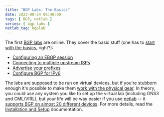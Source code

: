 ```yaml
---
title: "BGP Labs: The Basics"
date: 2023-08-24 06:40:00
tags: [ BGP, netlab ]
series: [ bgp_labs ]
netlab_tag: bgplab
---
```

The first [BGP labs](/2023/08/bgp-hands-on-labs.html) are online. They cover the basic stuff (one has to [start with the basics](https://blog.ipspace.net/2015/03/you-must-understand-fundamentals-to-be.html), right?):

* [Configuring an EBGP session](https://bgplabs.net/basic/1-session/)
* [Connecting to multiple upstream ISPs](https://bgplabs.net/basic/2-multihomed/)
* [Advertise your prefixes](https://bgplabs.net/basic/3-originate/)
* [Configure BGP for IPv6](https://bgplabs.net/basic/4-ipv6/)

The labs are supposed to be run on virtual devices, but if you're stubborn enough it's possible to make them [work with the physical gear](https://bgplabs.net/external/). In theory, you could use any system you like to set up the virtual lab (including GNS3 and CML/VIRL), but your life will be way easier if you use [netlab](https://netlab.tools/) -- it [supports BGP on almost 20 different devices](https://netlab.tools/platforms/#platform-routing-support). For more details, read the [Installation and Setup](https://bgplabs.net/1-setup/) documentation.